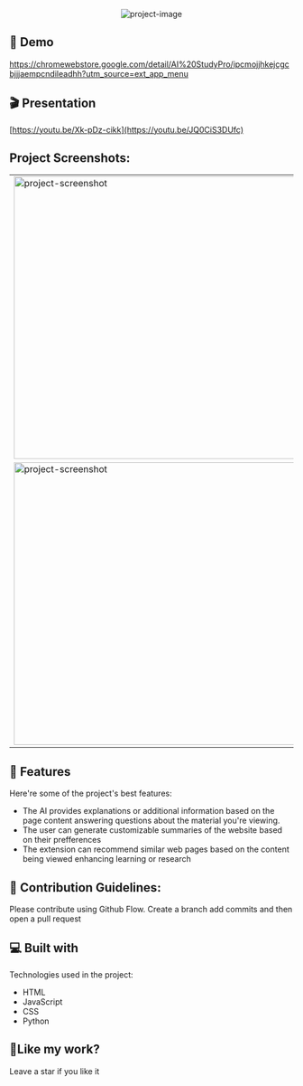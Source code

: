 <p align="center"><img src="https://socialify.git.ci/LeliucRobert/Google-Extension/image?font=Inter&amp;name=1&amp;owner=1&amp;pattern=Diagonal%20Stripes&amp;theme=Light" alt="project-image"></p>

<h2>🚀 Demo</h2>

https://chromewebstore.google.com/detail/AI%20StudyPro/ipcmojjhkejcgcbjjjaempcndileadhh?utm_source=ext_app_menu

<h2>🎬 Presentation </h2>

[https://youtu.be/Xk-pDz-cikk](https://youtu.be/JQ0CiS3DUfc)


<h2>Project Screenshots:</h2>

<table>
  <tr>
    <td><img src="https://lh3.googleusercontent.com/pw/AP1GczNXv3QKPR13cLk5YYYg_8P7Fmuxcv7jMSHgQMkAvgkS0KaPh4zLpDloLWziKzWCz9hZ9XVU9iHLTD7wr20zQHDJiYtzeYX8o-2gVZvIu26A5B3pY9Ocy5yvbm1SznCo8Q3buwoO8mstVyjbezLPbIo=w1920-h1080-s-no-gm?authuser=0" alt="project-screenshot" width="500" ></td>
    <td><img src="https://lh3.googleusercontent.com/pw/AP1GczPQbwSDQE9ZpAcyYGnLNrZ5fUcE7sCzd9uKH1LnPV7QnDbt9gjvTyPCevEmeUdmTCvXXRTCe4t98QZN_Gls1YIgdq_fEtu9THwJGs-wMqlHZ36Qmy7G2CIYIEnCESPJIH5amgN1zmT5xPPfbztvPhw=w1920-h1080-s-no-gm?authuser=0" alt="project-screenshot" width="500"></td>
  </tr>
  <tr>
    <td><img src="https://lh3.googleusercontent.com/pw/AP1GczOSEgz0Ixr7jDnQvoVUuV_FIWIQTB3QL7Sb6ob4S9D3iVb9FFN3rsRvnLA7ud4ZVTmDmh-Fyuv_t6Lku43X3KE1uhq-7Jxg86cNwjp19gzmcsSoNEjKzsJSPjaEs3m4SaJiTdcRubHLDmE2-FH-OIk=w1920-h1080-s-no-gm?authuser=0" alt="project-screenshot" width="500" ></td>
    <td><img src="https://lh3.googleusercontent.com/pw/AP1GczOCN51W9y75QE5xRUHsSiHclxjxSXK7SzNMZjXapAW8TTXuiwzED7bvIFewI5dEcHzKAVmkSukmv-mIG9GowTJ2mIVJ7-sBozfIgmnOweQfh1ili2aEJ-LEuSUk5AKKfsJzGm71AF_yVIKrB3RvczQ=w1920-h1080-s-no-gm?authuser=0" alt="project-screenshot" width="500" ></td>
  </tr>
</table>


  
  
<h2>🧐 Features</h2>

Here're some of the project's best features:

*   The AI provides explanations or additional information based on the page content answering questions about the material you're viewing.
*   The user can generate customizable summaries of the website based on their prefferences
*   The extension can recommend similar web pages based on the content being viewed enhancing learning or research



<h2>🍰 Contribution Guidelines:</h2>

Please contribute using Github Flow. Create a branch add commits and then open a pull request

  
  
<h2>💻 Built with</h2>

Technologies used in the project:

*   HTML
*   JavaScript
*   CSS
*   Python

<h2>💖Like my work?</h2>

Leave a star if you like it
